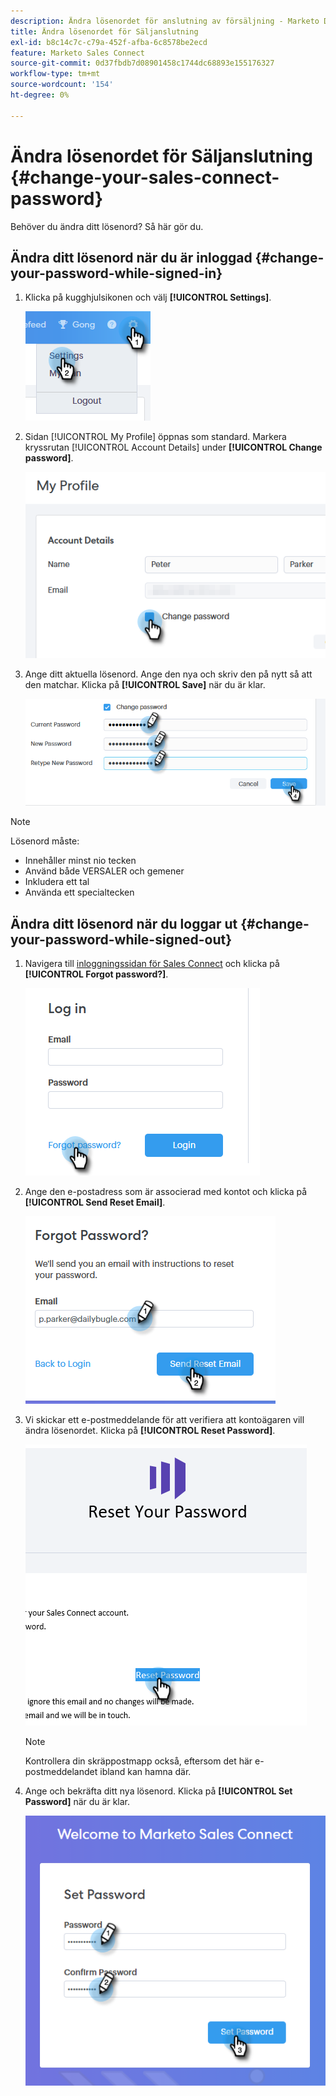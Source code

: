 ```yaml
---
description: Ändra lösenordet för anslutning av försäljning - Marketo Docs - produktdokumentation
title: Ändra lösenordet för Säljanslutning
exl-id: b8c14c7c-c79a-452f-afba-6c8578be2ecd
feature: Marketo Sales Connect
source-git-commit: 0d37fbdb7d08901458c1744dc68893e155176327
workflow-type: tm+mt
source-wordcount: '154'
ht-degree: 0%

---
```


# Ändra lösenordet för Säljanslutning {#change-your-sales-connect-password}

Behöver du ändra ditt lösenord? Så här gör du.

## Ändra ditt lösenord när du är inloggad {#change-your-password-while-signed-in}

1. Klicka på kugghjulsikonen och välj **[!UICONTROL Settings]**.

   ![](assets/change-your-sales-connect-password-1.png)

1. Sidan [!UICONTROL My Profile] öppnas som standard. Markera kryssrutan [!UICONTROL Account Details] under **[!UICONTROL Change password]**.

   ![](assets/change-your-sales-connect-password-2.png)

1. Ange ditt aktuella lösenord. Ange den nya och skriv den på nytt så att den matchar. Klicka på **[!UICONTROL Save]** när du är klar.

   ![](assets/change-your-sales-connect-password-3.png)

>[!NOTE]
>
>Lösenord måste:
>
>* Innehåller minst nio tecken
>* Använd både VERSALER och gemener
>* Inkludera ett tal
>* Använda ett specialtecken

## Ändra ditt lösenord när du loggar ut {#change-your-password-while-signed-out}

1. Navigera till [inloggningssidan för Sales Connect](https://toutapp.com/login) och klicka på **[!UICONTROL Forgot password?]**.

   ![](assets/change-your-sales-connect-password-4.png)

1. Ange den e-postadress som är associerad med kontot och klicka på **[!UICONTROL Send Reset Email]**.

   ![](assets/change-your-sales-connect-password-5.png)

1. Vi skickar ett e-postmeddelande för att verifiera att kontoägaren vill ändra lösenordet. Klicka på **[!UICONTROL Reset Password]**.

   ![](assets/change-your-sales-connect-password-6.png)

   >[!NOTE]
   >
   >Kontrollera din skräppostmapp också, eftersom det här e-postmeddelandet ibland kan hamna där.

1. Ange och bekräfta ditt nya lösenord. Klicka på **[!UICONTROL Set Password]** när du är klar.

   ![](assets/change-your-sales-connect-password-7.png)
